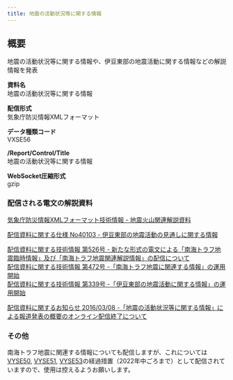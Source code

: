 ```yaml
---
title: 地震の活動状況等に関する情報
---
```


## 概要
地震の活動状況等に関する情報や、伊豆東部の地震活動に関する情報などの解説情報を発表

**資料名** <br/>
 地震の活動状況等に関する情報
 
**配信形式** <br/>
 気象庁防災情報XMLフォーマット

**データ種類コード** <br/>
 VXSE56
 
**/Report/Control/Title** <br/>
 地震の活動状況等に関する情報

**WebSocket圧縮形式** <br/>
 gzip

### 配信される電文の解説資料
 [気象庁防災情報XMLフォーマット技術情報 - 地震火山関連解説資料](https://dmdata.jp/doc/jma/manual/0101-0183.pdf#page=129)
 
 
 [配信資料に関する仕様 No40103 - 伊豆東部の地震活動の見通しに関する情報](https://www.data.jma.go.jp/suishin/shiyou/pdf/no40103)
 
 
 [配信資料に関する技術情報 第526号 - 新たな形式の電文による「南海トラフ地震臨時情報」及び「南海トラフ地震関連解説情報」の配信について](https://dmdata.jp/doc/jma/technical/526.pdf) <br/>
 [配信資料に関する技術情報 第472号 -「南海トラフ地震に関連する情報」の運用開始](https://dmdata.jp/doc/jma/technical/472.pdf) <br/>
 [配信資料に関する技術情報 第339号 -「伊豆東部の地震活動に関する情報」の運用開始	](https://dmdata.jp/doc/jma/technical/339.pdf)
 
 [配信資料に関するお知らせ 2016/03/08 -「地震の活動状況等に関する情報」による報道発表の概要のオンライン配信終了について](https://dmdata.jp/doc/jma/notice/2016/20160308a.pdf)

### その他
南海トラフ地震に関連する情報についても配信しますが、これについては[VYSE50](et01410), [VYSE51](et01420), [VYSE53](et01421)の経過措置（2022年中ごろまで）として配信されていますので、使用は控えるようお願いします。


